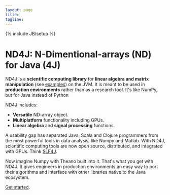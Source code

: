 ```yaml
---
layout: page
title: 
tagline: 
---
```

{% include JB/setup %}

# ND4J: N-Dimentional-arrays (ND) for Java (4J)

ND4J is a **scientific computing library** for **linear algebra and matrix manipulation** (see [examples](../elementwise.html)) on the JVM. It is meant to be used in **production environments** rather than as a research tool. It's like NumPy, but for Java instead of Python

ND4J includes:

* **Versatile** ND-array object.
* **Multiplatform** functionality including GPUs.
* **Linear algebra** and **signal processing** functions.

A usability gap has separated Java, Scala and Clojure programmers from the most powerful tools in data analysis, like Numpy and Matlab. With ND4J, scientific computing tools are now open source, distributed, and integrated with GPUs. Think [SLF4J](http://www.slf4j.org/). 

Now imagine Numpy with Theano built into it. That's what you get with ND4J. It gives engineers in production environments an easy way to port their algorithms and interface with other libraries native to the Java ecosystem. 

[Get started](../getstarted.html).
